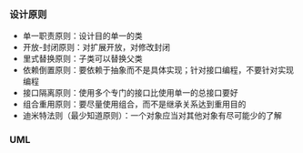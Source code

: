 ### 设计原则

* 单一职责原则：设计目的单一的类
* 开放-封闭原则：对扩展开放，对修改封闭
* 里式替换原则：子类可以替换父类
* 依赖倒置原则：要依赖于抽象而不是具体实现；针对接口编程，不要针对实现编程
* 接口隔离原则：使用多个专门的接口比使用单一的总接口要好
* 组合重用原则：要尽量使用组合，而不是继承关系达到重用目的
* 迪米特法则（最少知道原则）：一个对象应当对其他对象有尽可能少的了解

### UML

